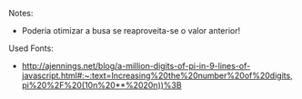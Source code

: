 

Notes:
* Poderia otimizar a busa se reaproveita-se o valor anterior!





Used Fonts:
- http://ajennings.net/blog/a-million-digits-of-pi-in-9-lines-of-javascript.html#:~:text=Increasing%20the%20number%20of%20digits,pi%20%2F%20(10n%20**%2020n))%3B
